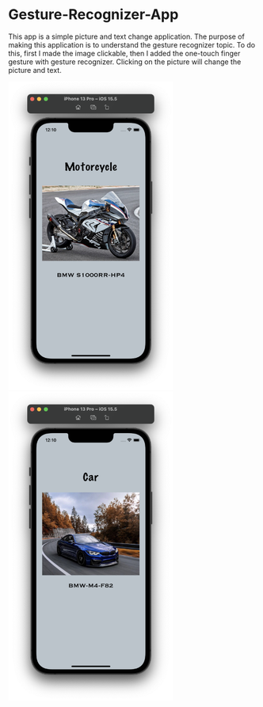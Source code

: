 # Gesture-Recognizer-App
This app is a simple picture and text change application. The purpose of making this application is to understand the gesture recognizer topic. To do this, first I made the image clickable, then I added the one-touch finger gesture with gesture recognizer. Clicking on the picture will change the picture and text.
<p float="left">
<img width="333" src="/Projects/007-Gesture-Recognizer-App/Screenshots/ss1.png">
<img width="333" src="/Projects/007-Gesture-Recognizer-App/Screenshots/ss2.png">
</p>
